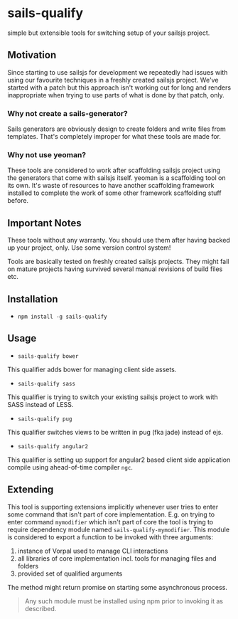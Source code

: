# sails-qualify

simple but extensible tools for switching setup of your sailsjs project.


## Motivation

Since starting to use sailsjs for development we repeatedly had issues with 
using our favourite techniques in a freshly created sailsjs project. We've
started with a patch but this approach isn't working out for long and renders
inappropriate when trying to use parts of what is done by that patch, only.

### Why not create a sails-generator?

Sails generators are obviously design to create folders and write files from
templates. That's completely improper for what these tools are made for.

### Why not use yeoman?

These tools are considered to work after scaffolding sailsjs project using the
generators that come with sailsjs itself. yeoman is a scaffolding tool on its
own. It's waste of resources to have another scaffolding framework installed to
complete the work of some other framework scaffolding stuff before.


## Important Notes

These tools without any warranty. You should use them after having backed up
your project, only. Use some version control system!

Tools are basically tested on freshly created sailsjs projects. They might fail
on mature projects having survived several manual revisions of build files etc.

## Installation

* `npm install -g sails-qualify`

## Usage

* `sails-qualify bower`

This qualifier adds bower for managing client side assets.

* `sails-qualify sass`

This qualifier is trying to switch your existing sailsjs project to work with
SASS instead of LESS.

* `sails-qualify pug`

This qualifier switches views to be written in pug (fka jade) instead of ejs.

* `sails-qualify angular2`

This qualifier is setting up support for angular2 based client side application
compile using ahead-of-time compiler `ngc`.

## Extending

This tool is supporting extensions implicitly whenever user tries to enter some 
command that isn't part of core implementation. E.g. on trying to enter command
`mymodifier` which isn't part of core the tool is trying to require dependency
module named `sails-qualify-mymodifier`. This module is considered to export a
function to be invoked with three arguments:

1. instance of Vorpal used to manage CLI interactions
2. all libraries of core implementation incl. tools for managing files and 
   folders
3. provided set of qualified arguments

The method might return promise on starting some asynchronous process.

> Any such module must be installed using npm prior to invoking it as described.
